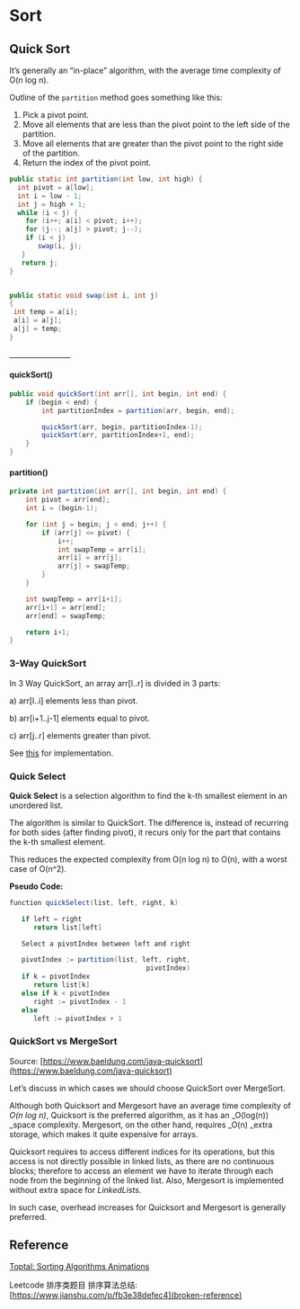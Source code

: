 # Sort

## Quick Sort

It’s generally an “in-place” algorithm, with the average time complexity of O(n log n).

Outline of the `partition` method goes something like this:

1. Pick a pivot point.
2. Move all elements that are less than the pivot point to the left side of the partition.
3. Move all elements that are greater than the pivot point to the right side of the partition.
4. Return the index of the pivot point.

```java
public static int partition(int low, int high) {
  int pivot = a[low];
  int i = low - 1;
  int j = high + 1;
  while (i < j) {
    for (i++; a[i] < pivot; i++);
    for (j--; a[j] > pivot; j--);
    if (i < j)
       swap(i, j);
   }
   return j;
}


public static void swap(int i, int j)
{
 int temp = a[i];
 a[i] = a[j];
 a[j] = temp;
}
```

\_\_\_\_\_\_\_\_\_\_\_\_\_\_\_\_\_

#### quickSort()

```java
public void quickSort(int arr[], int begin, int end) {
    if (begin < end) {
        int partitionIndex = partition(arr, begin, end);

        quickSort(arr, begin, partitionIndex-1);
        quickSort(arr, partitionIndex+1, end);
    }
}
```

#### partition()

```java
private int partition(int arr[], int begin, int end) {
    int pivot = arr[end];
    int i = (begin-1);

    for (int j = begin; j < end; j++) {
        if (arr[j] <= pivot) {
            i++;
            int swapTemp = arr[i];
            arr[i] = arr[j];
            arr[j] = swapTemp;
        }
    }

    int swapTemp = arr[i+1];
    arr[i+1] = arr[end];
    arr[end] = swapTemp;

    return i+1;
}
```

### **3-Way QuickSort**

In 3 Way QuickSort, an array arr\[l..r] is divided in 3 parts:

a) arr\[l..i] elements less than pivot.

b) arr\[i+1..j-1] elements equal to pivot.

c) arr\[j..r] elements greater than pivot.

See [this](https://www.geeksforgeeks.org/3-way-quicksort/) for implementation.

### Quick Select

**Quick Select** is a selection algorithm to find the k-th smallest element in an unordered list.

The algorithm is similar to QuickSort. The difference is, instead of recurring for both sides (after finding pivot), it recurs only for the part that contains the k-th smallest element.

This reduces the expected complexity from O(n log n) to O(n), with a worst case of O(n^2).

**Pseudo Code:**

```java
function quickSelect(list, left, right, k)

   if left = right
      return list[left]

   Select a pivotIndex between left and right

   pivotIndex := partition(list, left, right, 
                                  pivotIndex)
   if k = pivotIndex
      return list[k]
   else if k < pivotIndex
      right := pivotIndex - 1
   else
      left := pivotIndex + 1
```

### **QuickSort vs MergeSort**

Source: [https://www.baeldung.com/java-quicksort](https://www.baeldung.com/java-quicksort)

Let’s discuss in which cases we should choose QuickSort over MergeSort.

Although both Quicksort and Mergesort have an average time complexity of _O(n log n)_, Quicksort is the preferred algorithm, as it has an \_O(log(n)) \_space complexity. Mergesort, on the other hand, requires \_O(n) \_extra storage, which makes it quite expensive for arrays.

Quicksort requires to access different indices for its operations, but this access is not directly possible in linked lists, as there are no continuous blocks; therefore to access an element we have to iterate through each node from the beginning of the linked list. Also, Mergesort is implemented without extra space for _LinkedLists._

In such case, overhead increases for Quicksort and Mergesort is generally preferred.

## Reference

[Toptal: Sorting Algorithms Animations](https://www.toptal.com/developers/sorting-algorithms)

Leetcode 排序类题目 排序算法总结: [https://www.jianshu.com/p/fb3e38defec4](broken-reference)
